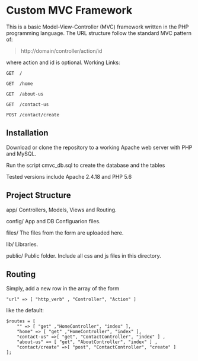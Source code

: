 Custom MVC Framework
====================
This is a  basic Model-View-Controller (MVC) framework written in the PHP programming language. The URL structure follow the standard MVC pattern of: 
> http://domain/controller/action/id

where action and id is optional. Working Links:

`GET  /`

`GET  /home`

`GET  /about-us`

`GET  /contact-us`

`POST /contact/create`

Installation
------------

Download or clone the repository to a working Apache web server with PHP and MySQL. 

Run the script cmvc_db.sql to create the database and the tables 

Tested versions include Apache 2.4.18 and PHP 5.6

Project Structure
-----------------

app/    Controllers, Models, Views and Routing.

config/ App and DB Configuarion files.

files/  The files from the form are uploaded here. 

lib/    Libraries.

public/ Public folder. Include all css and js files in this directory.
  
Routing
-------
Simply, add a new row in the array of the form 

`"url" => [ "http_verb" , "Controller", "Action" ]`

like the default:
```
$routes = [
    "" => [ "get" ,"HomeController", "index" ],
    "home" => [ "get" ,"HomeController", "index" ],
    "contact-us" =>[ "get", "ContactController", "index" ] ,
    "about-us" => [ "get", "AboutController", "index" ] ,
    "contact/create" =>[ "post", "ContactController", "create" ]
];
```

